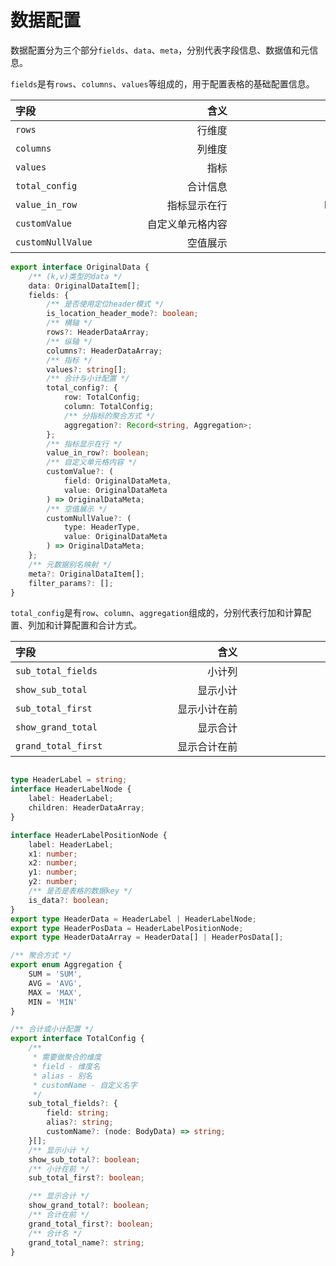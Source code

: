 # 数据配置

数据配置分为三个部分`fields`、`data`、`meta`，分别代表字段信息、数据值和元信息。



`fields`是有`rows`、`columns`、`values`等组成的，用于配置表格的基础配置信息。

| <div style="width:100px">字段</div> | <div style="width:200px">含义</div> | <div style="width:200px">类型</div>  |
| :-----| ----: | ----: |
| `rows` | 行维度 | string[] |
| `columns` | 列维度 | string[] |
| `values` | 指标 | string[] |
| `total_config` | 合计信息 |  |
| `value_in_row` | 指标显示在行 | boolean |
| `customValue` | 自定义单元格内容 |  |
| `customNullValue` | 空值展示 |  |

```ts
export interface OriginalData {
	/** (k,v)类型的data */
	data: OriginalDataItem[];
	fields: {
		/** 是否使用定位header模式 */
		is_location_header_mode?: boolean;
		/** 横轴 */
		rows?: HeaderDataArray;
		/** 纵轴 */
		columns?: HeaderDataArray;
		/** 指标 */
		values?: string[];
		/** 合计与小计配置 */
		total_config?: {
			row: TotalConfig;
			column: TotalConfig;
			/** 分指标的聚合方式 */
			aggregation?: Record<string, Aggregation>;
		};
		/** 指标显示在行 */
		value_in_row?: boolean;
		/** 自定义单元格内容 */
		customValue?: (
			field: OriginalDataMeta,
			value: OriginalDataMeta
		) => OriginalDataMeta;
		/** 空值展示 */
		customNullValue?: (
			type: HeaderType,
			value: OriginalDataMeta
		) => OriginalDataMeta;
	};
	/** 元数据别名映射 */
	meta?: OriginalDataItem[];
	filter_params?: [];
}
```

`total_config`是有`row`、`column`、`aggregation`组成的，分别代表行加和计算配置、列加和计算配置和合计方式。

| <div style="width:100px">字段</div> | <div style="width:200px">含义</div> | <div style="width:200px">类型</div>  |
| :-----| ----: | ----: |
| `sub_total_fields` | 小计列 | object[] |
| `show_sub_total` | 显示小计 | boolean |
| `sub_total_first` | 显示小计在前 | boolean |
| `show_grand_total` | 显示合计 | boolean |
| `grand_total_first` | 显示合计在前 | boolean |


```ts

type HeaderLabel = string;
interface HeaderLabelNode {
	label: HeaderLabel;
	children: HeaderDataArray;
}

interface HeaderLabelPositionNode {
	label: HeaderLabel;
	x1: number;
	x2: number;
	y1: number;
	y2: number;
	/** 是否是表格的数据key */
	is_data?: boolean;
}
export type HeaderData = HeaderLabel | HeaderLabelNode;
export type HeaderPosData = HeaderLabelPositionNode;
export type HeaderDataArray = HeaderData[] | HeaderPosData[];

/** 聚合方式 */
export enum Aggregation {
	SUM = 'SUM',
	AVG = 'AVG',
	MAX = 'MAX',
	MIN = 'MIN'
}

/** 合计或小计配置 */
export interface TotalConfig {
	/**
	 * 需要做聚合的维度
	 * field - 维度名
	 * alias - 别名
	 * customName - 自定义名字
	 */
	sub_total_fields?: {
		field: string;
		alias?: string;
		customName?: (node: BodyData) => string;
	}[];
	/** 显示小计 */
	show_sub_total?: boolean;
	/** 小计在前 */
	sub_total_first?: boolean;

	/** 显示合计 */
	show_grand_total?: boolean;
	/** 合计在前 */
	grand_total_first?: boolean;
	/** 合计名 */
	grand_total_name?: string;
}
```
